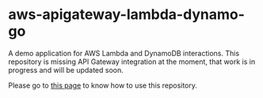 # aws-apigateway-lambda-dynamo-go

A demo application for AWS Lambda and DynamoDB interactions. This repository is missing API Gateway integration at the moment, that work is in progress and will be updated soon.

Please go to [this page](https://solutiontoolkit.com/2023/01/creating-and-deploying-aws-lambda-function-made-easy-in-go-language/) to know how to use this repository.


